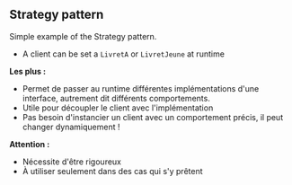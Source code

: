 ## Strategy pattern

Simple example of the Strategy pattern.
- A client can be set a `LivretA` or `LivretJeune` at runtime

**Les plus :**
- Permet de passer au runtime différentes implémentations d'une interface, autrement dit différents comportements.
- Utile pour découpler le client avec l'implémentation
- Pas besoin d'instancier un client avec un comportement précis, il peut changer dynamiquement !

**Attention :**
- Nécessite d'être rigoureux
- À utiliser seulement dans des cas qui s'y prêtent

